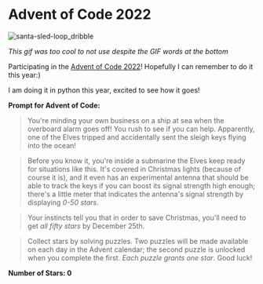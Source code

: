 # Advent of Code 2022

![santa-sled-loop_dribble](https://cdn.dribbble.com/users/6033/screenshots/1400216/santa.gif)

*This gif was too cool to not use despite the GIF words at the bottom*

Participating in the [Advent of Code 2022](https://adventofcode.com/2022)! Hopefully I can remember to do it this year:)

I am doing it in python this year, excited to see how it goes!

**Prompt for Advent of Code:**

> You're minding your own business on a ship at sea when the overboard alarm goes off! You rush to see if you can help. Apparently, one of the Elves tripped and accidentally sent the sleigh keys flying into the ocean!

> Before you know it, you're inside a submarine the Elves keep ready for situations like this. It's covered in Christmas lights (because of course it is), and it even has an experimental antenna that should be able to track the keys if you can boost its signal strength high enough; there's a little meter that indicates the antenna's signal strength by displaying *0-50 stars*.

> Your instincts tell you that in order to save Christmas, you'll need to get *all fifty stars* by December 25th.

> Collect stars by solving puzzles. Two puzzles will be made available on each day in the Advent calendar; the second puzzle is unlocked when you complete the first. *Each puzzle grants one star*. Good luck!

**Number of Stars: 0**
